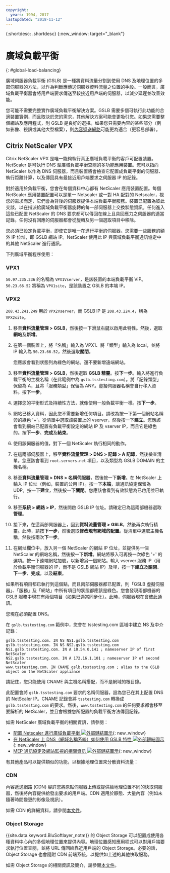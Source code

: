 ```yaml
---
copyright:
  years: 1994, 2017
lastupdated: "2018-11-12"
---
```


{:shortdesc: .shortdesc}
{:new_window: target="_blank"}

# 廣域負載平衡
{: #global-load-balancing}

廣域伺服器負載平衡 (GSLB) 是一種將資料流量分割到使用 DNS 及地理位置的多部伺服器的方法，以作為判斷應傳送伺服器資料流量之位置的手段。一般而言，廣域負載平衡器會將用戶端要求傳送至較接近用戶端的伺服器，以減少延遲並改善效能。

您可能不需要完整實作廣域負載平衡解決方案。GSLB 需要多個可執行此功能的合適裝置實例，而且取決於您的需求，其他解決方案可能會更吸引您。如果您需要整個網站及應用程式，則 GSLB 是良好的選擇。如果您只需要內容的某些部分（例如影像、視訊或其他大型檔案），則[內容遞送網路](/docs/infrastructure/CDN?topic=CDN-about-content-delivery-networks-cdn-)可能更為適合（更容易部署）。

## Citrix NetScaler VPX

Citrix NetScaler VPX 是唯一能夠執行真正廣域負載平衡的客戶可配置裝置。NetScaler 是可執行 DNS 型廣域負載平衡查閱的多功能應用裝置。您可以指向 NetScaler 以作為 DNS 伺服器，而且裝置將會檢查它配置成負載平衡的伺服器、執行距離計算，以及傳回具有最接近用戶端要求之伺服器 IP 的記錄。

對於適用於負載平衡，您會在每個資料中心都有 NetScaler 應用裝置配置。每個 NetScaler 應用裝置配置可以是單一 Netscaler 或一對 HA 配對的 Netscaler，視您的需求而定，它們會為背後的伺服器提供本端負載平衡服務。裝置已配置為彼此交談，以在指派給廣域負載平衡器旋轉的每一部伺服器上交換狀態資訊。任何進入這些已配置 NetScaler 的 DNS 要求都可以傳回在線上且具回應力之伺服器的適當記錄。任何沒有回應的伺服器都會從旋轉及另一個選取項目中移除。

您必須已設定負載平衡，即使它是唯一在進行平衡的伺服器。您需要一些服務的額外 IP 位址，即 GSLB 網站 IP。NetScaler 使用此 IP 與廣域負載平衡通訊協定中的其他 NetScaler 進行通訊。 

下列廣域平衡程序使用：

### VPX1

`50.97.235.236` 的名稱為 `VPX1Vserver`，是該裝置的本端負載平衡 VIP。`50.23.66.52` 將稱為 `VPX1site`，是該裝置之 GSLB 的本端 IP。

### VPX2
`208.43.241.249` 用於 `VPX2Vserver`，而 GSLB IP 是 `208.43.224.4`，稱為 `VPX2site`。

1. 移至**資料流量管理 > GSLB**，然後按一下滑鼠右鍵以啟用此特性。然後，選取**網站**及**新增**。

2. 在第一個裝置上，將「名稱」輸入為 VPX1、將「類型」輸入為 local，並將 IP 輸入為 `50.23.66.52`，然後選取**關閉**。 

	您應該會看到狀態列為綠色的網站。還不要新增遠端網站。

3. 移至**資料流量管理 > GSLB**，然後選取 **GSLB 精靈**。按**下一步**。輸入將進行負載平衡的主機名稱（在此範例中為 `gslb.tsstesting.com`）。將「記錄類型」保留為 A，且將「服務類型」保留為 ANY。虛擬伺服器名稱會自行移入資料。按**下一步**。

4. 選擇您的平衡形式及持續性方法，就像使用一般負載平衡一樣。按**下一步**。

5. 網站已移入資料，因此您不需要新增任何項目。請改為按一下第一個網站名稱旁的綠色 '+'。從清單中選取該裝置上的 vserver，然後按一下**建立**。您應該會看到網站已配置有負載平衡設定的網站 IP 及 vserver IP，而且它是綠色的。按**下一步**、**完成**及**結束**。

6. 使用該伺服器的值，對下一個 NetScaler 執行相同的動作。

7. 在這兩部伺服器上，移至**資料流量管理 > DNS > 記錄 > A 記錄**，然後檢查清單。您應該會看到 `root.servers.net` 項目，以及類型為 GSLB DOMAIN 的主機名稱。 

8. 移至**資料流量管理 > DNS > 名稱伺服器**，然後按一下**新增**。在 NetScaler 上輸入 IP 位址（例如，裝置的公用 IP）。按一下**本端**，讓通訊協定保留為 UDP。按一下**建立**，然後按一下**關閉**。您應該會看到有效狀態為已啟用並已執行。

9. 移至**系統 > 網路 > IP**，然後開啟 GSLB IP 位址。請確定已為這兩部機器選取**管理**。

10. 接下來，在這兩部伺服器上，回到**資料流量管理 > GSLB**，然後再次執行精靈。此時，請按**下一步**，然後選取**修改現有網域的配置**。從清單中選取主機名稱，然後按兩次**下一步**。 

11. 在網址欄位中，放入另一個 NetScaler 的網站 IP 位址，並提供另一個 NetScaler 的網站名稱，然後按一下**新增**。網站將移入可再按一次綠色 '+' 的選項。按一下遠端網站加號，以新增另一個網站。輸入 vserver 服務 IP（用於負載平衡伺服器的 IP，而不是 GSLB 網站 IP）及埠，按一下**建立**及**關閉**、**下一步**、**完成**，以及**結束**。

如果所有項目都已執行到這個點，而且兩部伺服器都已配置，則「GSLB 虛擬伺服器」、「服務」及「網站」中所有項目的狀態都應該是綠色。您會發現兩部機器的 GSLB 服務中現在有兩個項目（如果已適當同步化）。此時，伺服器現在會彼此通訊。

您現在必須配置 DNS。

在 `gslb.tsstesting.com` 範例中，您會在 tsstesting.com 區域中建立 NS 及中介記錄：

    gslb.tsstesting.com. IN NS NS1.gslb.tsstesting.com
    gslb.tsstesting.com. IN NS NS2.gslb.tsstesting.com
    NS1.gslb.tsstesting.com. IN A 10.54.0.141 ; nameserver IP of first NetScaler
    NS2.gslb.tsstesting.com. IN A 172.16.1.101 ; nameserver IP of second NetScaler
    www.tsstesting.com. IN CNAME gslb.tsstesting.com ; alias to the GSLB object on the NetScaler appliance

請記住，您只能使用 CNAME 與主機名稱搭配，而不是網域的根目錄。

此配置會將 `gslb.tsstesting.com` 要求的名稱伺服器，設為您已在其上配置 DNS 的 NetScaler IP。CNAME 記錄會將 `tsstesting.com` 轉換成 `gslb.tsstesting.com` 的要求。然後，`www.tsstesting.com` 的任何要求都會移至要解析的 NetScaler，並且會根據您所配置的負載平衡方法傳回記錄。

如需 NetScaler 廣域負載平衡的相關資訊，請參閱：
* [配置 Netscaler 進行廣域負載平衡 ![外部鏈結圖示](../../icons/launch-glyph.svg "外部鏈結圖示")](http://support.citrix.com/article/CTX110348){: new_window}
* [在 NetScaler 上 DNS（網域名稱系統）如何使用 GSLB 特性 ![外部鏈結圖示](../../icons/launch-glyph.svg "外部鏈結圖示")](https://support.citrix.com/article/CTX122619){: new_window}
* [MEP 通訊協定及網站監視的相關資訊 ![外部鏈結圖示](../../icons/launch-glyph.svg "外部鏈結圖示")](http://support.citrix.com/article/CTX111081){: new_window}

有其他產品可以提供類似的功能，以根據地理位置來分散資料流量：

### CDN

內容遞送網路 (CDN) 容許您將原點伺服器上傳或提供給地理位置不同的快取伺服器，然後將內容提供給發出要求的用戶端。CDN 適用於靜態、大量內容（例如未隨著時間變更的影像及視訊）。

如需 CDN 的詳細資料，請參閱[本文件](/docs/infrastructure/CDN?topic=CDN-getting-started)。

### Object Storage

{{site.data.keyword.BluSoftlayer_notm}} 的 Object Storage 可以配置成使用各種資料中心內的多個地理位置來提供內容。地理位置感知應用程式可以對用戶端要求執行位置查閱，並將 URL 傳回給靠近用戶端的 Object Storage。必要的話，Object Storage 也會隨附 CDN 前端系統，以提供如上述的其他快取服務。

如需 Object Storage 的相關資訊及簡介，請參閱[本文件](/docs/services/cloud-object-storage/basics?topic=cloud-object-storage-about-ibm-cloud-object-storage)。 
